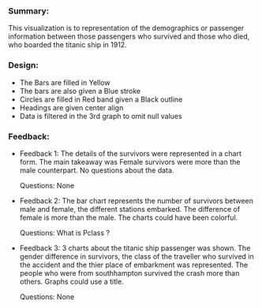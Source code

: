 ### Summary:

This visualization is to representation of the demographics or passenger information between those passengers who survived and those who died, who boarded the titanic ship in 1912.

### Design:

 * The Bars are filled in Yellow
 * The bars are also given a Blue stroke
 * Circles are filled in Red band given a Black outline
 * Headings are given center align
 * Data is filtered in the 3rd graph to omit null values

### Feedback:

* Feedback 1:
The details of the survivors were represented in a chart form. The main takeaway was Female survivors were more than the male counterpart. No questions about the data. 

	Questions: None

* Feedback 2:
The bar chart represents the number of survivors between male and female, the different stations embarked. The difference of female is more than the male. The charts could have been colorful.

	Questions: What is Pclass ?


* Feedback 3:
3 charts about the titanic ship passenger was shown. The gender difference in survivors, the class of the traveller who survived in the accident and the thier place of embarkment was represented. The people who were from southhampton survived the crash more than others. Graphs could use a title.
	
    Questions: None